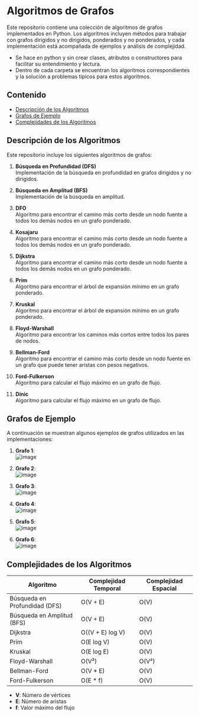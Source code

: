 # Algoritmos de Grafos

Este repositorio contiene una colección de algoritmos de grafos implementados en Python. Los algoritmos incluyen métodos para trabajar con grafos dirigidos y no dirigidos, ponderados y no ponderados, y cada implementación está acompañada de ejemplos y análisis de complejidad.
- Se hace en python y sin crear clases, atributos o constructores para facilitar su entendimiento y lectura.
- Dentro de cada carpeta se encuentran los algoritmos correspondientes y la solución a problemas tipicos para estos algoritmos.

## Contenido

- [Descripción de los Algoritmos](#descripción-de-los-algoritmos)
- [Grafos de Ejemplo](#grafos-de-ejemplo)
- [Complejidades de los Algoritmos](#complejidades-de-los-algoritmos)

## Descripción de los Algoritmos

Este repositorio incluye los siguientes algoritmos de grafos:

1. **Búsqueda en Profundidad (DFS)**  
   Implementación de la búsqueda en profundidad en grafos dirigidos y no dirigidos.

2. **Búsqueda en Amplitud (BFS)**  
   Implementación de la búsqueda en amplitud.

3. **DFO**  
   Algoritmo para encontrar el camino más corto desde un nodo fuente a todos los demás nodos en un grafo ponderado.

3. **Kosajaru**  
   Algoritmo para encontrar el camino más corto desde un nodo fuente a todos los demás nodos en un grafo ponderado.

4. **Dijkstra**  
   Algoritmo para encontrar el camino más corto desde un nodo fuente a todos los demás nodos en un grafo ponderado.

5. **Prim**  
   Algoritmo para encontrar el árbol de expansión mínimo en un grafo ponderado.

6. **Kruskal**  
   Algoritmo para encontrar el árbol de expansión mínimo en un grafo ponderado.

7. **Floyd-Warshall**  
   Algoritmo para encontrar los caminos más cortos entre todos los pares de nodos.

8. **Bellman-Ford**  
   Algoritmo para encontrar el camino más corto desde un nodo fuente en un grafo que puede tener aristas con pesos negativos.
9. **Ford-Fulkerson**  
   Algoritmo para calcular el flujo máximo en un grafo de flujo.
10. **Dinic**  
   Algoritmo para calcular el flujo máximo en un grafo de flujo.

## Grafos de Ejemplo

A continuación se muestran algunos ejemplos de grafos utilizados en las implementaciones:

1. **Grafo 1**: <br>
   ![image](https://github.com/user-attachments/assets/9eb93a1c-ce80-43a4-9a46-ac53fc5ef49e)

2. **Grafo 2**: <br>
   ![image](https://github.com/user-attachments/assets/cf3fcfb3-0954-4982-a498-91136129fedd)

3. **Grafo 3**:<br>
   ![image](https://github.com/user-attachments/assets/a1ec75d4-5bcd-47e3-b699-0a182c0a2867)


4. **Grafo 4**:<br>
   ![image](https://github.com/user-attachments/assets/f9c69c51-7bb8-4205-93e5-ee8531ce20ab)


5. **Grafo 5**:<br>
   ![image](https://github.com/user-attachments/assets/9eb93a1c-ce80-43a4-9a46-ac53fc5ef49e)

6. **Grafo 6**:<br>
   ![image](https://github.com/user-attachments/assets/9eb93a1c-ce80-43a4-9a46-ac53fc5ef49e)


## Complejidades de los Algoritmos

| Algoritmo         | Complejidad Temporal          | Complejidad Espacial   |
|--------------------|-------------------------------|-------------------------|
| Búsqueda en Profundidad (DFS) | O(V + E)                       | O(V)                    |
| Búsqueda en Amplitud (BFS)    | O(V + E)                       | O(V)                    |
| Dijkstra                     | O((V + E) log V)               | O(V)                    |
| Prim                         | O(E log V)                     | O(V)                    |
| Kruskal                      | O(E log E)                     | O(V)                    |
| Floyd-Warshall               | O(V³)                          | O(V²)                   |
| Bellman-Ford                 | O(V * E)                       | O(V)                    |
| Ford-Fulkerson               | O(E * f)                       | O(V)                    |

- **V**: Número de vértices
- **E**: Número de aristas
- **f**: Valor máximo del flujo
